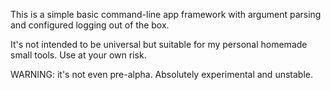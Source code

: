 This is a simple basic command-line app framework with argument parsing and configured logging out of the box.

It's not intended to be universal but suitable for my personal homemade small tools. Use at your own risk.

WARNING: it's not even pre-alpha. Absolutely experimental and unstable.
